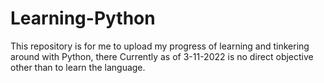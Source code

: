 # Learning-Python
This repository is for me to upload my progress of learning and tinkering around with Python, there Currently as of 3-11-2022 is no direct objective other than to learn the language.
